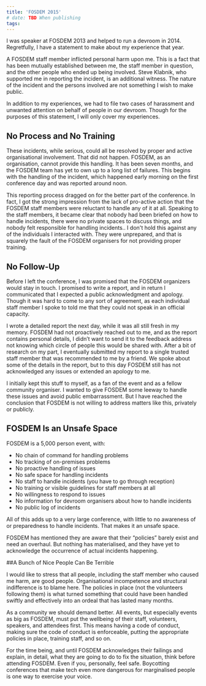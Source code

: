 ```yaml
---
title: 'FOSDEM 2015'
# date: TBD When publishing
tags:
---
```


I was speaker at FOSDEM 2013 and helped to run a devroom in 2014. Regretfully, I have a statement to make about my experience that year.

A FOSDEM staff member inflicted personal harm upon me. This is a fact that has been mutually established between me, the staff member in question, and the other people who ended up being involved. Steve Klabnik, who supported me in reporting the incident, is an additional witness. The nature of the incident and the persons involved are not something I wish to make public.

In addition to my experiences, we had to file two cases of harassment and unwanted attention on behalf of people in our devroom. Though for the purposes of this statement, I will only cover my experiences.

## No Process and No Training

These incidents, while serious, could all be resolved by proper and active organisational involvement. That did not happen. FOSDEM, as an organisation, cannot provide this handling. It has been seven months, and the FOSDEM team has yet to own up to a long list of failures. This begins with the handling of the incident, which happened early morning on the first conference day and was reported around noon.

This reporting process dragged on for the better part of the conference. In fact, I got the strong impression from the lack of pro-active action that the FOSDEM staff members were reluctant to handle any of it at all. Speaking to the staff members, it became clear that nobody had been briefed on how to handle incidents, there were no private spaces to discuss things, and nobody felt responsible for handling incidents.. I don't hold this against any of the individuals I interacted with. They were unprepared, and that is squarely the fault of the FOSDEM organisers for not providing proper training.

## No Follow-Up

Before I left the conference, I was promised that the FOSDEM organizers would stay in touch. I promised to write a report, and in return I communicated that I expected a public acknowledgment and apology. Though it was hard to come to any sort of agreement, as each individual staff member I spoke to told me that they could not speak in an official capacity. 

I wrote a detailed report the next day, while it was all still fresh in my memory. FOSDEM had not proactively reached out to me,  and as the report contains personal details, I didn’t want to send it to the feedback address not knowing which circle of people this would be shared with. After a bit of research on my part, I eventually submitted my report to a single trusted staff member that was recommended to me by a friend. We spoke about some of the details in the report, but to this day FOSDEM still has not  acknowledged any issues or extended an apology to me.

I initially kept this stuff to myself, as a fan of the event and as a fellow community organiser. I wanted to give FOSDEM some leeway to handle these issues and avoid public embarrassment. But I have reached the conclusion that FOSDEM is not willing to address matters like this, privately or publicly.

## FOSDEM Is an Unsafe Space

FOSDEM is a 5,000 person event, with:

* No chain of command for handling problems
* No tracking of on-premises problems
* No proactive handling of issues
* No safe space for handling incidents
* No staff to handle incidents (you have to go through reception)
* No training or visible guidelines for staff members at all
* No willingness to respond  to issues
* No information for devroom organisers about how to handle incidents
* No public log of incidents

All of this adds up to a very large conference, with little to no awareness of or preparedness to handle incidents. That makes it an unsafe space.

FOSDEM has mentioned they are aware that their “policies” barely exist and need an overhaul. But nothing has materialised, and they have yet to acknowledge the occurrence of actual incidents happening.

##A Bunch of Nice People Can Be Terrible

I would like to stress that all people, including the staff member who caused me harm, are good people. Organisational incompetence and structural indifference is to blame here.  The policies in place (not the volunteers following them) is what turned something that could have been handled swiftly and effectively into an ordeal  that has lasted many months.

As a community we should demand better. All events, but especially events as big as FOSDEM, must put the wellbeing of their staff, volunteers, speakers, and attendees first. This means having a code of conduct, making sure the code of conduct is enforceable, putting the appropriate policies in place, training staff, and so on.

For the time being, and until FOSDEM acknowledges their failings and explain, in detail, what they are going to do to fix the situation, think before attending FOSDEM. Even if you, personally, feel safe. Boycotting conferences that make tech even more dangerous for marginalised people is one way to exercise your voice.

